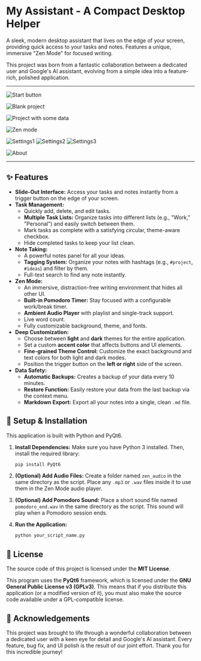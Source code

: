 # My Assistant - A Compact Desktop Helper

A sleek, modern desktop assistant that lives on the edge of your screen, providing quick access to your tasks and notes. Features a unique, immersive "Zen Mode" for focused writing.

This project was born from a fantastic collaboration between a dedicated user and Google's AI assistant, evolving from a simple idea into a feature-rich, polished application.

---
![Start button](https://github.com/rintaru123/myAssistant/blob/main/screenshots/Start%20button.png)

![Blank project](https://github.com/rintaru123/myAssistant/blob/main/screenshots/Blank%20main%20form.png)

![Project with some data](https://github.com/rintaru123/myAssistant/blob/main/screenshots/Main%20form%20with%20data.png)

![Zen mode](https://github.com/rintaru123/myAssistant/blob/main/screenshots/Zen%20mode.png)

![Settings1](https://github.com/rintaru123/myAssistant/blob/main/screenshots/Settings1.png)
![Settings2](https://github.com/rintaru123/myAssistant/blob/main/screenshots/Settings2.png)
![Settings3](https://github.com/rintaru123/myAssistant/blob/main/screenshots/Settings3.png)

![About](https://github.com/rintaru123/myAssistant/blob/main/screenshots/Menu.png)

---

## ✨ Features

*   **Slide-Out Interface:** Access your tasks and notes instantly from a trigger button on the edge of your screen.
*   **Task Management:**
    *   Quickly add, delete, and edit tasks.
    *   **Multiple Task Lists:** Organize tasks into different lists (e.g., "Work," "Personal") and easily switch between them.
    *   Mark tasks as complete with a satisfying circular, theme-aware checkbox.
    *   Hide completed tasks to keep your list clean.
*   **Note Taking:**
    *   A powerful notes panel for all your ideas.
    *   **Tagging System:** Organize your notes with hashtags (e.g., `#project`, `#ideas`) and filter by them.
    *   Full-text search to find any note instantly.
*   **Zen Mode:**
    *   An immersive, distraction-free writing environment that hides all other UI.
    *   **Built-in Pomodoro Timer:** Stay focused with a configurable work/break timer.
    *   **Ambient Audio Player** with playlist and single-track support.
    *   Live word count.
    *   Fully customizable background, theme, and fonts.
*   **Deep Customization:**
    *   Choose between **light** and **dark** themes for the entire application.
    *   Set a custom **accent color** that affects buttons and UI elements.
    *   **Fine-grained Theme Control:** Customize the exact background and text colors for both light and dark modes.
    *   Position the trigger button on the **left or right** side of the screen.
*   **Data Safety:**
    *   **Automatic Backups:** Creates a backup of your data every 10 minutes.
    *   **Restore Function:** Easily restore your data from the last backup via the context menu.
    *   **Markdown Export:** Export all your notes into a single, clean `.md` file.

## 🚀 Setup & Installation

This application is built with Python and PyQt6.

1.  **Install Dependencies:**
    Make sure you have Python 3 installed. Then, install the required library:
    ```bash
    pip install PyQt6
    ```

2.  **(Optional) Add Audio Files:**
    Create a folder named `zen_audio` in the same directory as the script. Place any `.mp3` or `.wav` files inside it to use them in the Zen Mode audio player.

3.  **(Optional) Add Pomodoro Sound:**
    Place a short sound file named `pomodoro_end.wav` in the same directory as the script. This sound will play when a Pomodoro session ends.

4.  **Run the Application:**
    ```bash
    python your_script_name.py
    ```

## 📜 License

The source code of this project is licensed under the **MIT License**.

This program uses the **PyQt6** framework, which is licensed under the **GNU General Public License v3 (GPLv3)**. This means that if you distribute this application (or a modified version of it), you must also make the source code available under a GPL-compatible license.

## 🙏 Acknowledgements

This project was brought to life through a wonderful collaboration between a dedicated user with a keen eye for detail and Google's AI assistant. Every feature, bug fix, and UI polish is the result of our joint effort. Thank you for this incredible journey!
